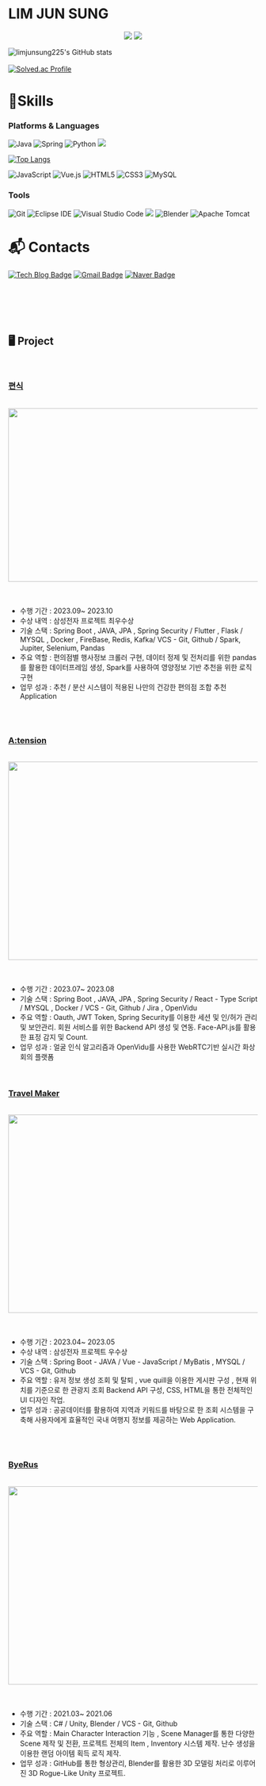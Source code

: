# LIM JUN SUNG

<p align="center">
<a href="https://hits.seeyoufarm.com"><img src="https://hits.seeyoufarm.com/api/count/incr/badge.svg?url=https://github.com/limjunsung225&count_bg=%23000000&title_bg=%23000000&icon=github.svg&icon_color=%23FFFFFF&title=GitHub&edge_flat=false"/></a>
<a href="https://hits.seeyoufarm.com"><img src="https://hits.seeyoufarm.com/api/count/incr/badge.svg?url=https://velog.io/@jsbryan&count_bg=%2320C997&title_bg=%2320C997&icon=blogger.svg&icon_color=%23FFFFFF&title=Velog&edge_flat=false"/></a>
</p>


![limjunsung225's GitHub stats](https://github-readme-stats.vercel.app/api?username=limjunsung225&show_icons=true&theme=radical)
<br><br>
[![Solved.ac Profile](http://mazassumnida.wtf/api/v2/generate_badge?boj=jsbryan)](https://solved.ac/jsbryan/)
# 💪Skills
### Platforms & Languages
![Java](https://img.shields.io/badge/Java-007396.svg?&style=for-the-badge&logo=Java&logoColor=white)
![Spring](https://img.shields.io/badge/spring-%236DB33F.svg?style=for-the-badge&logo=spring&logoColor=white)
![Python](https://img.shields.io/badge/Python-3776AB.svg?&style=for-the-badge&logo=Python&logoColor=white)
<img src="https://img.shields.io/badge/c%23-%23239120.svg?style=for-the-badge&logo=c-sharp&logoColor=white"/>
<br>

[![Top Langs](https://github-readme-stats.vercel.app/api/top-langs/?username=limjunsung225)](https://github.com/limjunsung225/limjunsung225)
</p>

![JavaScript](https://img.shields.io/badge/JavaScript-F7DF1E.svg?&style=for-the-badge&logo=JavaScript&logoColor=white)
![Vue.js](https://img.shields.io/badge/vuejs-%2335495e.svg?style=for-the-badge&logo=vuedotjs&logoColor=%234FC08D)
![HTML5](https://img.shields.io/badge/HTML5-E34F26.svg?&style=for-the-badge&logo=HTML5&logoColor=white)
![CSS3](https://img.shields.io/badge/CSS3-1572B6.svg?&style=for-the-badge&logo=CSS3&logoColor=white)
![MySQL](https://img.shields.io/badge/MySQL-4479A1.svg?&style=for-the-badge&logo=MySQL&logoColor=white)

### Tools
![Git](https://img.shields.io/badge/Git-F05032.svg?&style=for-the-badge&logo=Git&logoColor=white)
![Eclipse IDE](https://img.shields.io/badge/Eclipse%20IDE-2C2255.svg?&style=for-the-badge&logo=Eclipse%20IDE&logoColor=white)
![Visual Studio Code](https://img.shields.io/badge/Visual%20Studio%20Code-007ACC.svg?&style=for-the-badge&logo=Visual%20Studio%20Code&logoColor=white)
<img src="https://img.shields.io/badge/unity-%23000000.svg?style=for-the-badge&logo=unity&logoColor=white"/>
![Blender](https://img.shields.io/badge/blender-%23F5792A.svg?style=for-the-badge&logo=blender&logoColor=white)
![Apache Tomcat](https://img.shields.io/badge/apache%20tomcat-%23F8DC75.svg?style=for-the-badge&logo=apache-tomcat&logoColor=black)

 
# :mailbox_with_mail: Contacts
[![Tech Blog Badge](http://img.shields.io/badge/-Tech%20blog-black?style=flat-square&logo=github&link=https://velog.io/@jsbryan)](https://velog.io/@jsbryan)
[![Gmail Badge](https://img.shields.io/badge/Gmail-d14836?style=flat-square&logo=Gmail&logoColor=white&link=mailto:limjs4476@gmail.com)](mailto:limjs4476@gmail.com)
[![Naver Badge](https://img.shields.io/badge/Naver-03C75A?style=flat-square&logo=Naver&logoColor=white&link=mailto:jsbryan@naver.com)](mailto:jsbryan@naver.com)

<br><br><br><br> 

## 🖥️ Project



<br>

### [편식](https://github.com/limjunsung225/PyeonSik)
<br>
<img src="https://github.com/limjunsung225/PyeonSik/assets/55376155/2706ed4f-1876-4565-b535-dc9600e3e037.png" width="550" height="350"/>
<br><br><br>

- 수행 기간 : 2023.09~ 2023.10
- 수상 내역 : 삼성전자 프로젝트 최우수상
- 기술 스택 : Spring Boot , JAVA, JPA , Spring Security / Flutter , Flask / MYSQL , Docker , FireBase, Redis, Kafka/ VCS - Git, Github / Spark, Jupiter, Selenium, Pandas
- 주요 역할 : 편의점별 행사정보 크롤러 구현, 데이터 정제 및 전처리를 위한 pandas를 활용한 데이터프레임 생성, Spark를 사용하여 영양정보 기반 추천을 위한 로직 구현
- 업무 성과 : 추천 / 분산 시스템이 적용된 나만의 건강한 편의점 조합 추천 Application


<br>
<br>

### [A:tension](https://github.com/limjunsung225/A-tension)
<br>
<img src="https://github.com/A-tension/Frontend/assets/55376155/a9af6746-7c95-4010-8104-b4682b829a67.png" width="600" height="400"/>
<br><br><br>

- 수행 기간 : 2023.07~ 2023.08
- 기술 스택 : Spring Boot , JAVA, JPA , Spring Security / React - Type Script / MYSQL , Docker / VCS - Git, Github / Jira , OpenVidu
- 주요 역할 : Oauth, JWT Token, Spring Security를 이용한 세션 및 인/허가 관리 및 보안관리. 회원 서비스를 위한 Backend API 생성 및 연동. Face-API.js를 활용한 표정 감지 및 Count.
- 업무 성과 : 얼굴 인식 알고리즘과 OpenVidu를 사용한 WebRTC기반 실시간 화상회의 플랫폼


<br>

### [Travel Maker](https://github.com/limjunsung225/PublicAPIProject)
<br>
<img src="https://github.com/limjunsung225/PublicAPIProject/assets/55376155/8bfba867-2021-4e6f-b126-eb17d397fe16.png" width="600" height="400"/>
<br><br><br>

- 수행 기간 : 2023.04~ 2023.05
- 수상 내역 : 삼성전자 프로젝트 우수상
- 기술 스택 : Spring Boot - JAVA / Vue - JavaScript / MyBatis , MYSQL / VCS - Git, Github
- 주요 역할 : 유저 정보 생성 조회 및 탈퇴 , vue quill을 이용한 게시판 구성 , 현재 위치를 기준으로 한 관광지 조회 Backend API 구성, CSS, HTML을 통한 전체적인 UI 디자인 작업.
- 업무 성과 : 공공데이터를 활용하여 지역과 키워드를 바탕으로 한 조회 시스템을 구축해 사용자에게 효율적인 국내 여행지 정보를 제공하는 Web Application.


<br>

<br>

### [ByeRus](https://github.com/limjunsung225/CapStone_Roguelike)
<br>
<img src="https://github.com/limjunsung225/PublicAPIProject/assets/55376155/578b7b46-444b-4cad-a1dd-8b7853d1c5e4.png" width="600" height="400"/>
<br><br><br>

- 수행 기간 : 2021.03~ 2021.06
- 기술 스택 : C# / Unity, Blender / VCS - Git, Github
- 주요 역할 : Main Character Interaction 기능 , Scene Manager를 통한 다양한 Scene 제작 및 전환, 프로젝트 전체의 Item , Inventory 시스템 제작. 난수 생성을 이용한 랜덤 아이템 획득 로직 제작.
- 업무 성과 : GitHub를 통한 형상관리, Blender를 활용한 3D 모델링 처리로 이루어진 3D Rogue-Like Unity 프로젝트.


<br>
<br>



